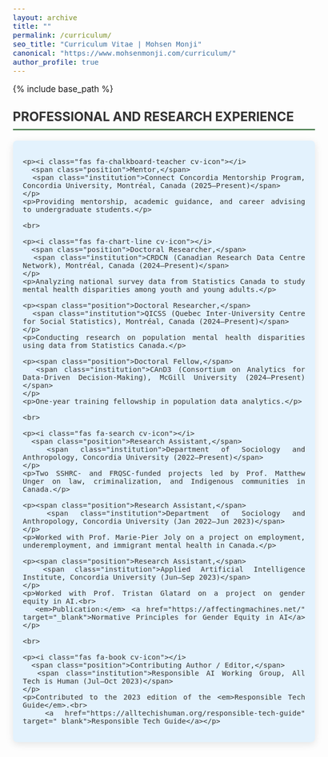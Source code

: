 ```yaml
---
layout: archive
title: ""
permalink: /curriculum/
seo_title: "Curriculum Vitae | Mohsen Monji"
canonical: "https://www.mohsenmonji.com/curriculum/"
author_profile: true
---
```


{% include base_path %}

<style>
  body {
    font-size: 1.05em;
  }
  h2 {
    border-bottom: 2px solid #1B5E20;
    font-weight: bold;
    padding-bottom: 10px;
    margin-top: 30px;
    color: #333;
  }
  .icon {
    margin-right: 10px;
    color: #1B5E20;
  }
  .teaching-section {
    margin-bottom: 40px;
  }
  .teaching-card {
    border-radius: 8px;
    padding: 20px;
    margin-bottom: 20px;
    color: #333333;
    box-shadow: 0px 4px 15px rgba(0, 0, 0, 0.1);
    background-color: #E3F2FD;
    text-align: justify;
  }
  .teaching-card h4 {
    font-weight: bold;
    margin-bottom: 10px;
    color: #333;
  }
  .teaching-card p {
    margin: 0 0 10px;
    color: #555;
  }
  .cv-icon {
    color: #1B5E20;
    margin-right: 10px;
  }
  .position {
    font-weight: bold;
    color: #333;
  }
  .institution {
    font-style: italic;
    color: #555;
  }
</style>

<div class="teaching-section">
  <h2>PROFESSIONAL AND RESEARCH EXPERIENCE</h2>

  <div class="teaching-card">

    <p><i class="fas fa-chalkboard-teacher cv-icon"></i> 
      <span class="position">Mentor,</span> 
      <span class="institution">Connect Concordia Mentorship Program, Concordia University, Montréal, Canada (2025–Present)</span>
    </p>
    <p>Providing mentorship, academic guidance, and career advising to undergraduate students.</p>

    <br>

    <p><i class="fas fa-chart-line cv-icon"></i> 
      <span class="position">Doctoral Researcher,</span> 
      <span class="institution">CRDCN (Canadian Research Data Centre Network), Montréal, Canada (2024–Present)</span>
    </p>
    <p>Analyzing national survey data from Statistics Canada to study mental health disparities among youth and young adults.</p>

    <p><span class="position">Doctoral Researcher,</span> 
      <span class="institution">QICSS (Quebec Inter-University Centre for Social Statistics), Montréal, Canada (2024–Present)</span>
    </p>
    <p>Conducting research on population mental health disparities using data from Statistics Canada.</p>

    <p><span class="position">Doctoral Fellow,</span> 
      <span class="institution">CAnD3 (Consortium on Analytics for Data-Driven Decision-Making), McGill University (2024–Present)</span>
    </p>
    <p>One-year training fellowship in population data analytics.</p>

    <br>

    <p><i class="fas fa-search cv-icon"></i> 
      <span class="position">Research Assistant,</span> 
      <span class="institution">Department of Sociology and Anthropology, Concordia University (2022–Present)</span>
    </p>
    <p>Two SSHRC- and FRQSC-funded projects led by Prof. Matthew Unger on law, criminalization, and Indigenous communities in Canada.</p>

    <p><span class="position">Research Assistant,</span> 
      <span class="institution">Department of Sociology and Anthropology, Concordia University (Jan 2022–Jun 2023)</span>
    </p>
    <p>Worked with Prof. Marie-Pier Joly on a project on employment, underemployment, and immigrant mental health in Canada.</p>

    <p><span class="position">Research Assistant,</span> 
      <span class="institution">Applied Artificial Intelligence Institute, Concordia University (Jun–Sep 2023)</span>
    </p>
    <p>Worked with Prof. Tristan Glatard on a project on gender equity in AI.<br>
      <em>Publication:</em> <a href="https://affectingmachines.net/" target="_blank">Normative Principles for Gender Equity in AI</a></p>

    <br>

    <p><i class="fas fa-book cv-icon"></i> 
      <span class="position">Contributing Author / Editor,</span> 
      <span class="institution">Responsible AI Working Group, All Tech is Human (Jul–Oct 2023)</span>
    </p>
    <p>Contributed to the 2023 edition of the <em>Responsible Tech Guide</em>.<br>
      <a href="https://alltechishuman.org/responsible-tech-guide" target="_blank">Responsible Tech Guide</a></p>

  </div>
</div>